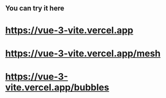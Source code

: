 ## You can try it here

# https://vue-3-vite.vercel.app
# https://vue-3-vite.vercel.app/mesh
# https://vue-3-vite.vercel.app/bubbles
